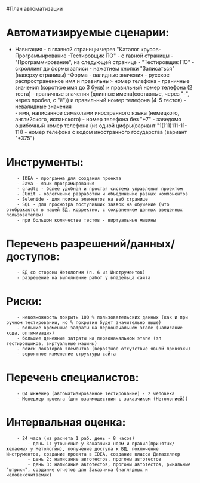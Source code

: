 #План автоматизации

# Автоматизируемые сценарии:
- Навигация
        - с главной страницы через "Каталог крусов-Программирование -Тестировщик ПО"
        - с гавной страницы - "Программирование", на следующей странице - "Тестировщик ПО" 
        - скроллинг до формы записи
        - нажатием кнопки "Записаться" (наверху страницы)
-Форма
        - валидные значения
                - русское распространенное имя и правильны> номер телефона
                - граничные значения (короткое имя до 3 букв) и правильный номер телефона (2 теста)
                - граничные значения (длинные имена(составные, через "-", через пробел, с "ё")) и правильный номер телефона (4-5 тестов)
        - невалидные значения   
                - имя, написанное символами иностранного языка (немецкого, английского, испанского)
                - номер телефона без "+7"
                - заведомо ошибочный номер телефона (из одной цифры(вариант "1(111)111-11-11))
                - номер телефона с кодом иностранного государства (вариант "+375")

# Инструменты: 
        - IDEA - программа для создания проекта
        - Java - язык програмирования
        - gradle - более удобная и простая система управления проектом
        - JUnit - облегчение разработки и объединение разных компонентов
        - Selenide - для поиска элементов на веб странице
        - SQL - для просмотра поступивших заявок на обучение (что отображаются в нашей БД, корректно, с сохранением данных введенных пользователем)
        - при большом количестве тестов - виртуальные машины

# Перечень разрешений/данных/доступов:
        - БД со стороны Нетологии (п. 6 из Инструментов)
        - разрешение на выполнение работ у владельца сайта

# Риски:
        - невозможность покрыть 100 % пользовательских данных (как и при ручном тестировании, но % покрытия будет значительно выше)
        - большие временные затраты на первоначальном этапе (написание кода, оптимизация)
        - большие денежные затраты на первоначальном этапе (зп тестировщиков, виртуальные машины)
        - поиск локаторов элементов (вероятное отсутствие явной привязки)
        - вероятное изменение структуры сайта

# Перечень специалистов:
        - QA инженер (автоматизированное тестирование) - 2 человека 
        - Менеджер проекта (для взаимодествия с заказчиком (Нетологией))

# Интервальная оценка:
        - 24 часа (из расчета 1 раб. день - 8 часов)
            - день 1: уточнение у Заказчика норм и правил(принятых/желаемых у Нетологии), получение доступа к БД, поключение Инструментов, создание проекта в IDEA, создание класса Датахелпер
            - день 2: написание автотестов, прогоны автотестов
            - день 3: написание автотестов, прогоны автотестов, финальные "штрихи", создание отчетов для Заказчика (наглядных и человекочитаемых)
           

